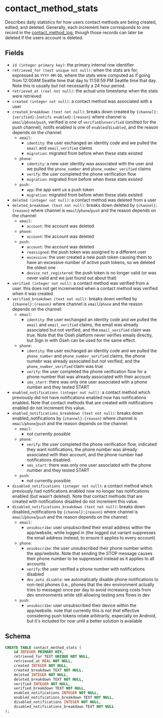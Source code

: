 # contact_method_stats

Describes daily statistics for how users contact methods are being
created, edited, and deleted. Generally, each increment here corresponds to
one record in the [contact_method_log](../logs/contact_method_log.md),
though those records can later be deleted if the users account is
deleted.

## Fields

- `id (integer primary key)`: the primary internal row identifier
- `retrieved_for (text unique not null)`: when the stats are for, expressed as
  `YYYY-MM-DD`, where the stats were computed as if going from 12:00AM Seattle
  time that day to 11:59:59 PM Seattle time that day. Note this is usually but
  not necessarily a 24 hour period.
- `retrieved_at (real not null)`: the actual unix timestamp when the stats were retrieved
- `created (integer not null)`: a contact method was associated with a user
- `created_breakdown (text not null)`: breaks down created by
  `{channel}:{verified}:{notifs enabled}:{reason}` where channel is
  `email`/`phone`/`push`, verified is one of `verified`/`unverified` (omitted
  for the push channel), notifs enabled is one of `enabled`/`disabled`, and the
  reason depends on the channel:
  - `email`:
    - `identity`: the user exchanged an identity code and we pulled the `email`
      and `email_verified` claims
    - `migration`: migrated from before when these stats existed
  - `phone`:
    - `identity`: a new user identity was associated with the user and we pulled the
      `phone_number` and `phone_number_verified` claims
    - `verify`: the user completed the phone verification flow
    - `migration`: migrated from before when these stats existed
  - `push`:
    - `app`: the app sent us a push token
    - `migration`: migrated from before when these stats existed
- `deleted (integer not null)`: a contact method was deleted from a user
- `deleted_breakdown (text not null)`: breaks down deleted by `{channel}:{reason}` where
  channel is `email`/`phone`/`push` and the reason depends on the channel:
  - `email`:
    - `account`: the account was deleted
  - `phone`:
    - `account`: the account was deleted
  - `push`:
    - `account`: the account was deleted
    - `reassigned`: the push token was assigned to a different user
    - `excessive`: the user created a new push token causing them to have
      an excessive number of active push tokens, so we deleted the oldest one
    - `device_not_registered`: the push token is no longer valid (or was never valid
      and we just found out about that)
- `verified (integer not null)`: a contact method was verified from a user. this does
  not get incremented when a contact method was verified when it was created
- `verified_breakdown (text not null)`: breaks down verified by `{channel}:{reason}`
  where channel is `email`/`phone` and the reason depends on the channel:
  - `email`:
    - `identity`: the user exchanged an identity code and we pulled the `email`
      and `email_verified` claims, the email was already associated but not verified,
      and the `email_verified` claim was true.
      Note that the Oseh platform never verifies emails directly, but Sign in with Oseh
      can be used for the same effect.
  - `phone`:
    - `identity`: the user exchanged an identity code and we pulled the `phone_number`
      and `phone_number_verified` claims, the phone numebr was already associated but
      not verified, and the `phone_number_verified` claim was true
    - `verify`: the user completed the phone verification flow for a phone number that
      was already associated with their account
    - `sms_start`: there was only one user associated with a phone number and they texted
      START
- `enabled_notifications (integer not null)`: a contact method which previously did not
  have notifications enabled now has notifications enabled. Note that contact methods
  that are created with notifications enabled do not increment this value.
- `enabled_notifications_breakdown (text not null)`: breaks down enabled_notifications
  by `{channel}:{reason}` where channel is `email`/`phone`/`push` and the reason depends
  on the channel:
  - `email`:
    - not currently possible
  - `phone`:
    - `verify`: the user completed the phone verification flow, indicated they want
      notifications, the phone number was already associated with their account, and
      the phone number had notifications disabled.
    - `sms_start`: there was only one user associated with the phone number and they
      texted START
  - `push`:
    - not currently possible
- `disabled_notifications (integer not null)`: a contact method which previously had
  notifications enabled now no longer has notifications enabled (but wasn't deleted).
  Note that contact methods that are created with notifications disabled do not increment
  this value.
- `disabled_notifications_breakdown (text not null)`: breaks down disabled_notifications
  by `{channel}:{reason}` where channel is `email`/`phone`/`push` and the reason depends
  on the channel:
  - `email`:
    - `unsubscribe`: user unsubscribed their email address within the app/website, while
      logged in (the logged out variant suppresses the email address instead, to ensure
      it applies to every account)
  - `phone`:
    - `unsubscribe`: the user unsubscribed their phone number within the app/website. Note
      that sending the STOP message causes their phone number to be suppressed instead as it
      applies to all accounts
    - `verify`: the user verified a phone number with notifications disabled
    - `dev_auto_disable`: we automatically disable phone notifications to non-test phones
      (i.e., phones that the dev environment actually tries to message) once per day to avoid
      increasing costs from dev environments while still allowing testing sms flows in dev
  - `push`:
    - `unsubscribe`: user unsubscribed their device within the app/website. note that currently
      this is not _that_ effective considering push tokens rotate arbitrarily, especially on
      Android, but it's included for now until a better solution is available

## Schema

```sql
CREATE TABLE contact_method_stats (
    id INTEGER PRIMARY KEY,
    retrieved_for TEXT UNIQUE NOT NULL,
    retrieved_at REAL NOT NULL,
    created INTEGER NOT NULL,
    created_breakdown TEXT NOT NULL,
    deleted INTEGER NOT NULL,
    deleted_breakdown TEXT NOT NULL,
    verified INTEGER NOT NULL,
    verified_breakdown TEXT NOT NULL,
    enabled_notifications INTEGER NOT NULL,
    enabled_notifications_breakdown TEXT NOT NULL,
    disabled_notifications INTEGER NOT NULL,
    disabled_notifications_breakdown TEXT NOT NULL
);
```

